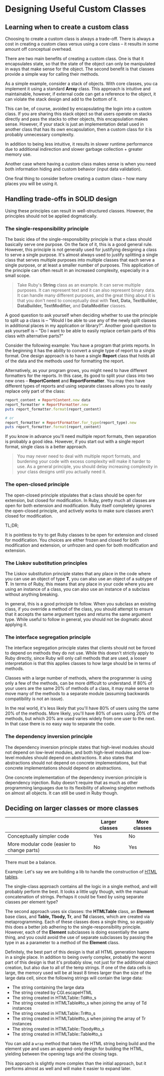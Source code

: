 # Designing Useful Custom Classes

## Learning when to create a custom class

Choosing to create a custom class is always a trade-off. There is always a cost in creating a custom class versus using
a core class – it results in some amount off conceptual overhead. 

There are two main benefits of creating a custom class. One is that it encapsulates state, so that the state of the
object can only be manipulated in ways that make sense for the object. The second benefit is that classes provide a
simple way for calling their methods.

As a simple example, consider a stack of objects. With core classes, you ca implement it using a standard **Array**
class. This approach is intuitive and maintainable, however, if external code can get a reference to the object, it can
violate the stack design and add to the bottom of it.

This can be, of course, avoided by encapsulating the login into a custom class. If you are sharing this stack object so
that users operate on stacks directly and pass the stacks to other objects, this encapsulation makes sense. However, if
your stack is just an implementation detail used in another class that has its own encapsulation, then a custom class
for it is probably unnecessary complexity.

In addition to being less intuitive, it results in slower runtime performance due to additional indirection and slower
garbage collection + greater memory use.

Another case where having a custom class makes sense is when you need both information hiding and custom behavior (input
data validation).

One final thing to consider before creating a custom class – how many places you will be using it.


## Handling trade-offs in SOLID design

Using these principles can result in well-structured classes. However, the principles should not be applied dogmatically.


### The single-responsibility principle

The basic idea of the single-responsibility principle is that a class should basically serve one purpose. On the face of
it, this is a good general rule. However, this principle is not generally used for justifying designing a class to serve
a single purpose. It's almost always used to justify splitting a single class that serves multiple purposes into multiple
classes that each serve a single purpose, or at least a smaller number of purposes. This application of the principle can
often result in an increased complexity, especially in a small scope.

> Take Ruby's **String** class as an example. It can serve multiple purposes. It can represent text and it can also
> represent binary data. It can handle many different purposes, and the great thing about it is that you don't need to
> conceptually deal with **Text, Data, TextBuilder, DataBuilder, TextModifier,** and **DataModifier** classes.

A good question to ask yourself when deciding whether to use the principle to split up a class is – "Would I be able to
use any of the newly split classes in additional places in my application or library?". 
Another good question to ask yourself is – "Do I want to be able to easily replace certain parts of this class with
alternative parts?"

Consider the following example:
You have a program that prints reports. In the beginning it has the ability to convert a single type of report to a
single format. One design approach is to have a single **Report** class that holds all of the data and the methods used
for formatting the report.

Alternatively, as your program grows, you might need to have different formatters for the reports. In this case, its
good to split your class into two new ones – **ReportContent** and **ReportFormatter**. You may then have different
types of reports and using separate classes allows you to easily replace only part of the class:

```ruby
report_content = ReportContent.new data
report_formatter = ReportFormatter.new
puts report_formatter.format(report_content)

# or
report_formatter = ReportFormatter.for_type(report_type).new
puts report_formatter.format(report_content)
```

If you know in advance you'll need multiple report formats, then separation is probably a good idea. However, if you
start out with a single report format, single class is a better approach.

> You may never need to deal with multiple report formats, and burdening your code with excess complexity will make it
> harder to use. As a general principle, you should delay increasing complexity in your class designs until you actually
> need it.


### The open-closed principle

The open-closed principle stipulates that a class should be open for extension, but closed for modification. In Ruby,
pretty much all classes are open for both extension and modification. Ruby itself completely ignores the open-closed
principle, and actively works to make sure classes aren't closed for modification.

TL;DR;

It is pointless to try to get Ruby classes to be open for extension and closed for modification. You choices are either
frozen and closed for both modification and extension, or unfrozen and open for both modification and extension.


### The Liskov substitution principles

The Liskov substitution principle states that any place in the code where you can use an object of type **T**, you can
also use an object of a subtype of **T**. In terms of Ruby, this means that any place in your code where you are using
an instance of a class, you can also use an instance of a subclass without anything breaking.

In general, this is a good principle to follow. When you subclass an existing class, if you override a method of the
class, you should attempt to ensure that it accepts the same argument types and returns the same argument type. While
useful to follow in general, you should not be dogmatic about applying it.


### The interface segregation principle

The interface segregation principle states that clients should not be forced to depend on methods they do not use. While
this doesn't strictly apply to Ruby directly, since Ruby will only call methods that are used, a looser interpretation
is that this applies classes to how large should be in terms of methods.

Classes with a large number of methods, where the programmer is using only a few of the methods, can be more difficult
to understand. If 80% of your users are the same 20% of methods of a class, it may make sense to move many of the methods
to a separate module (assuming backwards compatibility is not an issue).

In the real world, it's less likely that you'll have 80% of users using the same 20% of the methods. More likely, you'll
have 80% of users using 20% of the methods, but which 20% are used varies widely from one user to the next. In that case
there is no easy way to separate the code.


### The dependency inversion principle

The dependency inversion principle states that high-level modules should not depend on low-level modules, and both
high-level modules and low-level modules should depend on abstractions. It also states that abstractions should not
depend on concrete implementations, but that concrete implementations should depend on abstractions.

One concrete implementation of the dependency inversion principle is dependency injection. Ruby doesn't require that as
much as other programming languages due to its flexibility of allowing singleton methods on almost all objects. It can
still be used in Ruby though.


## Deciding on larger classes or more classes

||Larger classes|More classes|
|---|---|---|
|Conceptually simpler code|Yes|No|
|More modular code (easier to change parts)|No|Yes|

There must be a balance.


Example:
Let's say we are building a lib to handle the construction of [HTML tables](../snippets/html_table.rb).

The single-class approach contains all the logic in a single method, and will probably perform the best. It looks a
little ugly though, with the manual concatenation of strings. Perhaps it could be fixed by using separate classes per
element type?

The second approach uses six classes: the **HTMLTable** class, an **Element** base class, and **Table, Tbody, Tr**, and
**Td** classes, which are created via metaprogramming. Each of these classes does a single thing, so arguably this does
a better job adhering to the single-responsibility principle. However, each of the **Element** subclasses is doing
essentially the same thing, and you could avoid the use of separate subclasses by passing the type in as a parameter to
a method of the **Element** class.

Definitely, the best part of this design is that all HTML generation happens in a single place.
In addition to being overly complex, probably the worst part of this design is that it's probably slow, not just for the
additional object creation, but also due to all of the temp strings. If one of the data cells is large, the memory used
will be at least 8 times larger than the size of the large data cell, since the following strings will contain the
large data:

- The string containing the large data
- The string created by CGI.escapeHTML
- The string created in HTMLTable::Td#to_s
- The string created in HTMLTable#to_s when joining the array of Td instances
- The string created in HTMLTable::Tr#to_s
- The string created in HTMLTable#to_s when joining the array of Tr instances
- The string created in HTMLTable::Tbody#to_s
- The string created in HTMLTable::Table#to_s

You can add a `wrap` method that takes the HTML string being build and the element ype and uses an append-only design
for building the HTML, yielding between the opening tags and the closing tags.

This approach is slightly more complex than the initial approach, but it performs almost as well and will make it easier
to expand later.
